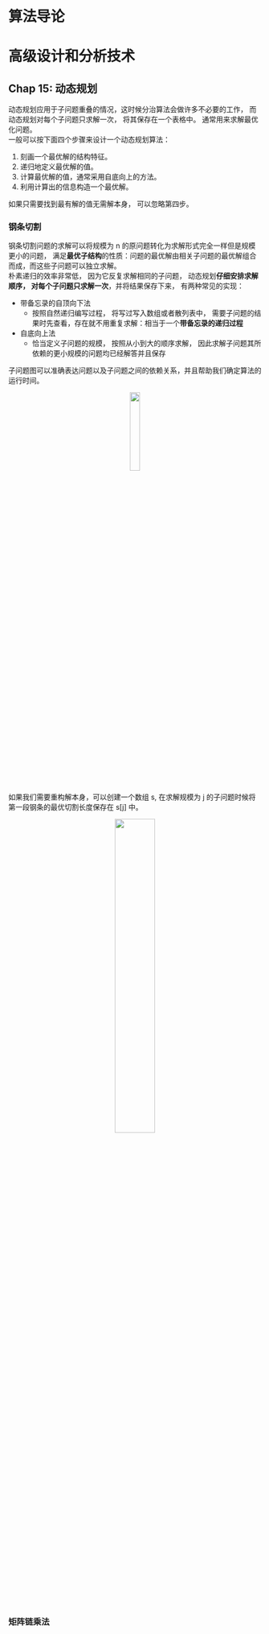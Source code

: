 # 算法导论

# 高级设计和分析技术
## Chap 15: 动态规划
动态规划应用于子问题重叠的情况，这时候分治算法会做许多不必要的工作， 而动态规划对每个子问题只求解一次， 将其保存在一个表格中。 通常用来求解最优化问题。   
一般可以按下面四个步骤来设计一个动态规划算法：
1. 刻画一个最优解的结构特征。 
2. 递归地定义最优解的值。
3. 计算最优解的值，通常采用自底向上的方法。
4. 利用计算出的信息构造一个最优解。

如果只需要找到最有解的值无需解本身， 可以忽略第四步。

### 钢条切割
钢条切割问题的求解可以将规模为 n 的原问题转化为求解形式完全一样但是规模更小的问题， 满足**最优子结构**的性质：问题的最优解由相关子问题的最优解组合而成，而这些子问题可以独立求解。  
朴素递归的效率非常低， 因为它反复求解相同的子问题， 动态规划**仔细安排求解顺序， 对每个子问题只求解一次**，并将结果保存下来， 有两种常见的实现：
* 带备忘录的自顶向下法
    * 按照自然递归编写过程， 将写过写入数组或者散列表中， 需要子问题的结果时先查看，存在就不用重复求解：相当于一个**带备忘录的递归过程**
* 自底向上法
    * 恰当定义子问题的规模， 按照从小到大的顺序求解， 因此求解子问题其所依赖的更小规模的问题均已经解答并且保存

子问题图可以准确表达问题以及子问题之间的依赖关系，并且帮助我们确定算法的运行时间。<div align=center><img src="https://i.imgur.com/VyMCMDr.png" width="20%"/></div>

如果我们需要重构解本身，可以创建一个数组 s, 在求解规模为 j 的子问题时候将第一段钢条的最优切割长度保存在 s[j] 中。<div align=center><img src="https://i.imgur.com/iChAYKo.png" width="40%"/></div>

### 矩阵链乘法
